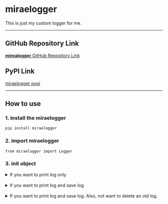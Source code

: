 # miraelogger
This is just my custom logger for me.

---

## GitHub Repository Link
[**mirealogger** GitHub Repository Link](https://github.com/milktea0614/miraelogger)

## PyPI Link
[miraelogger pypi](https://pypi.org/project/miraelogger/)

---

## How to use

### 1. install the miraelogger
```pip install miraelogger```

### 2. import miraelogger
```from miraelogger import Logger```

### 3. init object
<details>
<summary>If you want to print log only</summary>
<div>

```my_logger = Logger()```

</div>
</details>
&nbsp;
<details>
<summary>If you want to print log and save log</summary>
<div>

```my_logger = Logger(log_file="input your path")```

</div>
</details>
&nbsp;
<details>
<summary>If you want to print log and save log. Also, not want to delete an old log. </summary>
<div>

The logs which are older than 14 days is remove.

```my_logger = Logger(log_file="input your path", delete_old_log=False)```

</div>
</details>
